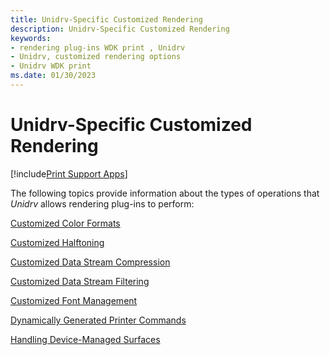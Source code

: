 ```yaml
---
title: Unidrv-Specific Customized Rendering
description: Unidrv-Specific Customized Rendering
keywords:
- rendering plug-ins WDK print , Unidrv
- Unidrv, customized rendering options
- Unidrv WDK print
ms.date: 01/30/2023
---
```


# Unidrv-Specific Customized Rendering

[!include[Print Support Apps](../includes/print-support-apps.md)]

The following topics provide information about the types of operations that *Unidrv* allows rendering plug-ins to perform:

[Customized Color Formats](customized-color-formats.md)

[Customized Halftoning](customized-halftoning.md)

[Customized Data Stream Compression](customized-data-stream-compression.md)

[Customized Data Stream Filtering](customized-data-stream-filtering.md)

[Customized Font Management](customized-font-management.md)

[Dynamically Generated Printer Commands](dynamically-generated-printer-commands.md)

[Handling Device-Managed Surfaces](handling-device-managed-surfaces.md)

